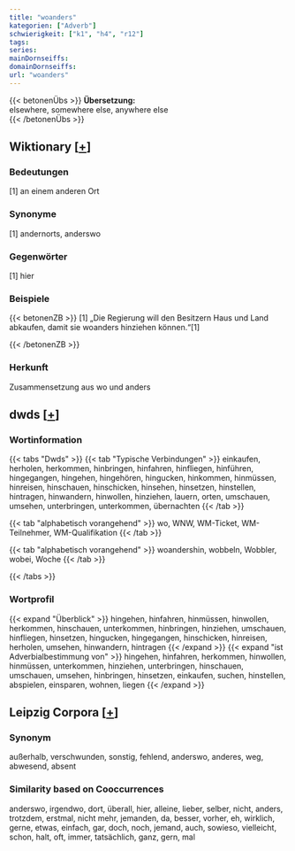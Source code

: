 ```yaml
---
title: "woanders"
kategorien: ["Adverb"]
schwierigkeit: ["k1", "h4", "r12"]
tags:
series:
mainDornseiffs:
domainDornseiffs:
url: "woanders"
---
```


{{< betonenÜbs >}}
**Übersetzung:**  
elsewhere, somewhere else, anywhere else  
{{< /betonenÜbs >}}

## Wiktionary [[+](https://de.wiktionary.org/wiki/woanders)]

### Bedeutungen
[1] an einem anderen Ort  

### Synonyme
[1] andernorts, anderswo  

### Gegenwörter
[1] hier  

### Beispiele
{{< betonenZB >}}
[1] „Die Regierung will den Besitzern Haus und Land abkaufen, damit sie woanders hinziehen können.“[1]  

{{< /betonenZB >}}
### Herkunft
Zusammensetzung aus wo und anders  



## dwds [[+](https://www.dwds.de/wb/woanders)]

### Wortinformation
{{< tabs "Dwds" >}}
{{< tab "Typische Verbindungen" >}}
einkaufen, herholen, herkommen, hinbringen, hinfahren, hinfliegen, hinführen, hingegangen, hingehen, hingehören, hingucken, hinkommen, hinmüssen, hinreisen, hinschauen, hinschicken, hinsehen, hinsetzen, hinstellen, hintragen, hinwandern, hinwollen, hinziehen, lauern, orten, umschauen, umsehen, unterbringen, unterkommen, übernachten
{{< /tab >}}

{{< tab "alphabetisch vorangehend" >}}
wo, WNW, WM-Ticket, WM-Teilnehmer, WM-Qualifikation
{{< /tab >}}

{{< tab "alphabetisch vorangehend" >}}
woandershin, wobbeln, Wobbler, wobei, Woche
{{< /tab >}}

{{< /tabs >}}

### Wortprofil
{{< expand "Überblick" >}} hingehen, hinfahren, hinmüssen, hinwollen, herkommen, hinschauen, unterkommen, hinbringen, hinziehen, umschauen, hinfliegen, hinsetzen, hingucken, hingegangen, hinschicken, hinreisen, herholen, umsehen, hinwandern, hintragen {{< /expand >}}
{{< expand "ist Adverbialbestimmung von" >}} hingehen, hinfahren, herkommen, hinwollen, hinmüssen, unterkommen, hinziehen, unterbringen, hinschauen, umschauen, umsehen, hinbringen, hinsetzen, einkaufen, suchen, hinstellen, abspielen, einsparen, wohnen, liegen {{< /expand >}}

## Leipzig Corpora [[+](https://corpora.uni-leipzig.de/en/res?word=woanders&corpusId=deu_newscrawl-public_2018)]


### Synonym
außerhalb, verschwunden, sonstig, fehlend, anderswo, anderes, weg, abwesend, absent


### Similarity based on Cooccurrences
anderswo, irgendwo, dort, überall, hier, alleine, lieber, selber, nicht, anders, trotzdem, erstmal, nicht mehr, jemanden, da, besser, vorher, eh, wirklich, gerne, etwas, einfach, gar, doch, noch, jemand, auch, sowieso, vielleicht, schon, halt, oft, immer, tatsächlich, ganz, gern, mal

